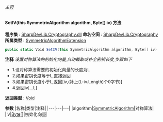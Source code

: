 ###### [主页](./Index.md "主页")
#### SetIV(this SymmetricAlgorithm algorithm, Byte[] iv) 方法
**程序集** : [SharpDevLib.Cryptography.dll](./SharpDevLib.Cryptography.assembly.md "SharpDevLib.Cryptography.dll")
**命名空间** : [SharpDevLib.Cryptography](./SharpDevLib.Cryptography.namespace.md "SharpDevLib.Cryptography")
**所属类型** : [SymmetricAlgorithmExtension](./SharpDevLib.Cryptography.SymmetricAlgorithmExtension.md "SymmetricAlgorithmExtension")
``` csharp
public static Void SetIV(this SymmetricAlgorithm algorithm, Byte[] iv)
```
**注释**
*设置对称算法的初始化向量,自动截取或补全密钥长度,步骤如下*
* 1.设对称算法需要的初始化向量的长度为L
* 2.如果密钥长度等于L,直接返回
* 3.如果密钥长度小于L,返回[iv,(补上(L-iv.Length)个0字节)]
* 4.返回iv[...L]

**返回类型** : [Void](https://learn.microsoft.com/en-us/dotnet/api/system.void "Void")

**参数**
|名称|类型|注释|
|---|---|---|
|algorithm|[SymmetricAlgorithm](https://learn.microsoft.com/en-us/dotnet/api/system.security.cryptography.symmetricalgorithm "SymmetricAlgorithm")|对称算法|
|iv|[Byte\[\]](https://learn.microsoft.com/en-us/dotnet/api/system.byte[] "Byte\[\]")|初始化向量|

